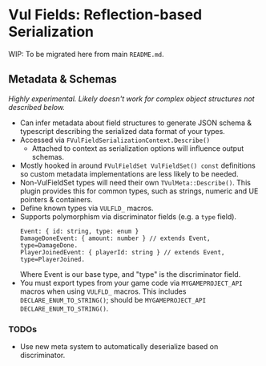 ﻿# Vul Fields: Reflection-based Serialization

WIP: To be migrated here from main `README.md`.

## Metadata & Schemas

_Highly experimental. Likely doesn't work for complex object structures not described below._

* Can infer metadata about field structures to generate JSON schema & typescript describing
  the serialized data format of your types.
* Accessed via `FVulFieldSerializationContext.Describe()`
  * Attached to context as serialization options will influence output schemas.
* Mostly hooked in around `FVulFieldSet VulFieldSet() const` definitions so custom
  metadata implementations are less likely to be needed.
* Non-VulFieldSet types will need their own `TVulMeta::Describe()`. This plugin
  provides this for common types, such as strings, numeric and UE pointers & containers.
* Define known types  via `VULFLD_` macros.
* Supports polymorphism via discriminator fields (e.g. a `type` field).
  ```
  Event: { id: string, type: enum }
  DamageDoneEvent: { amount: number } // extends Event, type=DamageDone.
  PlayerJoinedEvent: { playerId: string } // extends Event, type=PlayerJoined.
  ```
  Where Event is our base type, and "type" is the discriminator field.
* You must export types from your game code via `MYGAMEPROJECT_API` macros when using `VULFLD_` macros.
  This includes `DECLARE_ENUM_TO_STRING()`; should be `MYGAMEPROJECT_API DECLARE_ENUM_TO_STRING()`.

### TODOs

* Use new meta system to automatically deserialize based on discriminator.